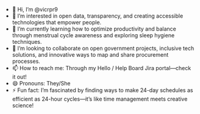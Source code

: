 - 👋 Hi, I’m @vicrpr9
- 👀 I’m interested in open data, transparency, and creating accessible technologies that empower people.
- 🌱 I’m currently learning how to optimize productivity and balance through menstrual cycle awareness and exploring sleep hygiene techniques.
- 💞️ I’m looking to collaborate on open government projects, inclusive tech solutions, and innovative ways to map and share procurement processes.
- 📫 How to reach me: Through my Hello / Help Board Jira portal—check it out!
- 😄 Pronouns: They/She
- ⚡ Fun fact: I’m fascinated by finding ways to make 24-day schedules as efficient as 24-hour cycles—it’s like time management meets creative science!

<!---
vicrpr9/vicrpr9 is a ✨ special ✨ repository because its `README.md` (this file) appears on your GitHub profile.
You can click the Preview link to take a look at your changes.
--->
